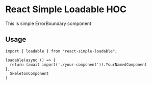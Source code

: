 # React Simple Loadable HOC

This is simple ErrorBoundary component    

## Usage  

```tsx
import { loadable } from "react-simple-loadable";

loadable(async () => {
  return (await import('./your-component')).YourNamedComponent
}, 
  SkeletonComponent
)
```